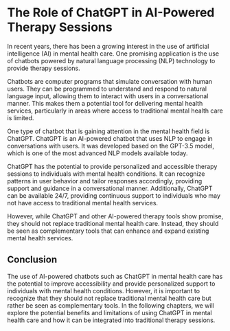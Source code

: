 The Role of ChatGPT in AI-Powered Therapy Sessions
================================================================

In recent years, there has been a growing interest in the use of artificial intelligence (AI) in mental health care. One promising application is the use of chatbots powered by natural language processing (NLP) technology to provide therapy sessions.

Chatbots are computer programs that simulate conversation with human users. They can be programmed to understand and respond to natural language input, allowing them to interact with users in a conversational manner. This makes them a potential tool for delivering mental health services, particularly in areas where access to traditional mental health care is limited.

One type of chatbot that is gaining attention in the mental health field is ChatGPT. ChatGPT is an AI-powered chatbot that uses NLP to engage in conversations with users. It was developed based on the GPT-3.5 model, which is one of the most advanced NLP models available today.

ChatGPT has the potential to provide personalized and accessible therapy sessions to individuals with mental health conditions. It can recognize patterns in user behavior and tailor responses accordingly, providing support and guidance in a conversational manner. Additionally, ChatGPT can be available 24/7, providing continuous support to individuals who may not have access to traditional mental health services.

However, while ChatGPT and other AI-powered therapy tools show promise, they should not replace traditional mental health care. Instead, they should be seen as complementary tools that can enhance and expand existing mental health services.

Conclusion
----------

The use of AI-powered chatbots such as ChatGPT in mental health care has the potential to improve accessibility and provide personalized support to individuals with mental health conditions. However, it is important to recognize that they should not replace traditional mental health care but rather be seen as complementary tools. In the following chapters, we will explore the potential benefits and limitations of using ChatGPT in mental health care and how it can be integrated into traditional therapy sessions.
